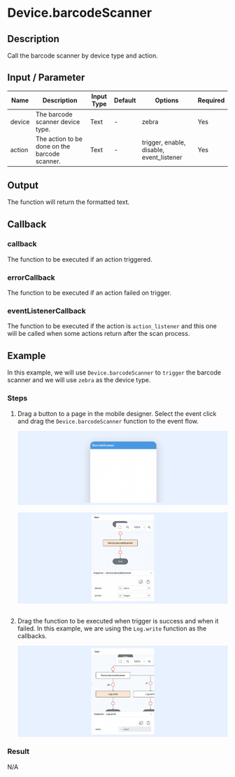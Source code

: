 # Device.barcodeScanner

## Description

Call the barcode scanner by device type and action.

## Input / Parameter

| Name   | Description                                   | Input Type | Default | Options                                  | Required |
| ------ | --------------------------------------------- | ---------- | ------- | ---------------------------------------- | -------- |
| device | The barcode scanner device type.              | Text       | -       | zebra                                    | Yes      |
| action | The action to be done on the barcode scanner. | Text       | -       | trigger, enable, disable, event_listener | Yes      |

## Output

The function will return the formatted text.

## Callback

### callback

The function to be executed if an action triggered.

### errorCallback

The function to be executed if an action failed on trigger.

### eventListenerCallback

The function to be executed if the action is `action_listener` and this one will be called when some actions return after the scan process.

## Example

In this example, we will use `Device.barcodeScanner` to `trigger` the barcode scanner and we will use `zebra` as the device type.

### Steps

1. Drag a button to a page in the mobile designer. Select the event click and drag the `Device.barcodeScanner` function to the event flow.

    <div style="display:flex; align-items:center; justify-content:center; background-color: #E7F1FF;">
        <img src="./barcodeScanner-step-1.png"
        style="width: 40%; padding: 5px;"/>
    </div>
    <br/>
    <div style="display:flex; align-items:center; justify-content:center; background-color: #E7F1FF;">
        <img src="./barcodeScanner-step-2.png"
        style="width: 30%; padding: 5px;"/>
    </div>
    <br/>
2. Drag the function to be executed when trigger is success and when it failed. In this example, we are using the `Log.write` function as the callbacks.

    <div style="display:flex; align-items:center; justify-content:center; background-color: #E7F1FF;">
        <img src="./barcodeScanner-step-3.png"
        style="width: 30%; padding: 5px;"/>
    </div>

### Result

N/A